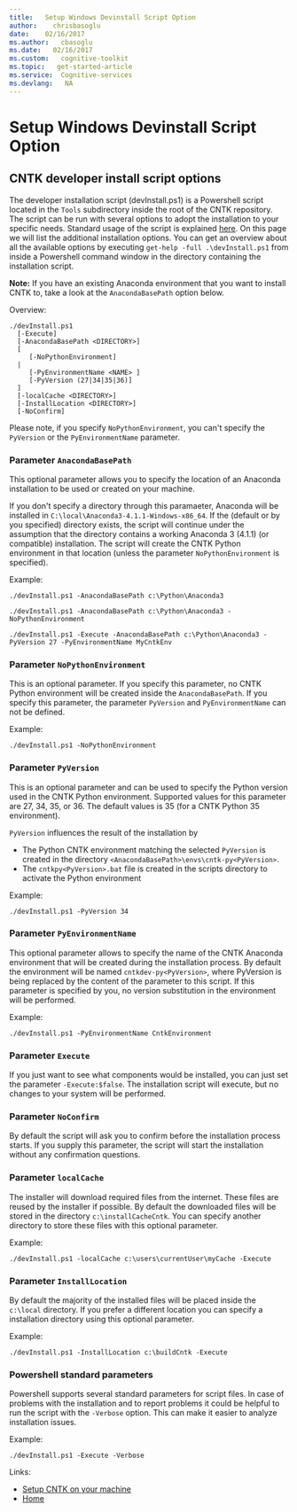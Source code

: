 ```yaml
---
title:   Setup Windows Devinstall Script Option
author:    chrisbasoglu
date:    02/16/2017
ms.author:   cbasoglu
ms.date:   02/16/2017
ms.custom:   cognitive-toolkit
ms.topic:   get-started-article
ms.service:  Cognitive-services
ms.devlang:   NA
---
```


# Setup Windows Devinstall Script Option

## CNTK developer install script options

The developer installation script (devInstall.ps1) is a Powershell script located in the `Tools` subdirectory inside the root of the CNTK repository. The script can be run with several options to adopt the installation to your specific needs. Standard usage of the script is explained [here](./Setup-CNTK-with-script-on-Windows.md). On this page we will list the additional installation options. You can get an overview about all the available options by executing `get-help -full .\devInstall.ps1` from inside a Powershell command window in the directory containing the installation script.

**Note:** If you have an existing Anaconda environment that you want to install CNTK to, take a look at the `AnacondaBasePath` option below.

Overview:
```
./devInstall.ps1 
  [-Execute]
  [-AnacondaBasePath <DIRECTORY>]
  [  
     [-NoPythonEnvironment]
  |
     [-PyEnvironmentName <NAME> ]
     [-PyVersion (27|34|35|36)] 
  ]
  [-localCache <DIRECTORY>]
  [-InstallLocation <DIRECTORY>]
  [-NoConfirm]
```

Please note, if you specify `NoPythonEnvironment`, you can't specify the `PyVersion` or the `PyEnvironmentName` parameter.

### Parameter `AnacondaBasePath`

This optional parameter allows you to specify the location of an Anaconda installation to be used or created on your machine. 

If you don't specify a directory through this paramaeter, Anaconda will be installed in `C:\local\Anaconda3-4.1.1-Windows-x86_64`. If the (default or by you specified) directory exists, the script will continue under the assumption that the directory contains a working Anaconda 3 (4.1.1) (or compatible) installation. The script will create the CNTK Python environment in that location (unless the parameter `NoPythonEnvironment` is specified).

Example:
```
./devInstall.ps1 -AnacondaBasePath c:\Python\Anaconda3

./devInstall.ps1 -AnacondaBasePath c:\Python\Anaconda3 -NoPythonEnvironment

./devInstall.ps1 -Execute -AnacondaBasePath c:\Python\Anaconda3 -PyVersion 27 -PyEnvironmentName MyCntkEnv
```

### Parameter `NoPythonEnvironment`

This is an optional parameter. If you specify this parameter, no CNTK Python environment will be created inside the `AnacondaBasePath`. If you specify this parameter, the parameter `PyVersion` and `PyEnvironmentName` can not be defined.

Example:
```
./devInstall.ps1 -NoPythonEnvironment
```

### Parameter `PyVersion`

This is an optional parameter and can be used to specify the Python version used in the CNTK Python environment. Supported values for this parameter are 27, 34, 35, or 36. The default values is 35 (for a CNTK Python 35 environment).

`PyVersion` influences the result of the installation by

- The Python CNTK environment matching the selected `PyVersion` is created in the directory `<AnacondaBasePath>\envs\cntk-py<PyVersion>`.
- The `cntkpy<PyVersion>.bat` file is created in the scripts directory to activate the Python environment

Example:
```
./devInstall.ps1 -PyVersion 34
```

### Parameter `PyEnvironmentName`

This optional parameter allows to specify the name of the CNTK Anaconda environment that will be created during the installation process. By default the environment will be named `cntkdev-py<PyVersion>`, where PyVersion is being replaced by the content of the <PyVersion> parameter to this script. If this parameter is specified by you, no version substitution in the environment will be performed. 

Example:
```
./devInstall.ps1 -PyEnvironmentName CntkEnvironment
```

### Parameter `Execute`

If you just want to see what components would be installed, you can just set the parameter `-Execute:$false`. The installation script will execute, but no changes to your system will be performed.

### Parameter `NoConfirm`

By default the script will ask you to confirm before the installation process starts. If you supply this parameter, the script will start the installation without any confirmation questions.

### Parameter `localCache`

The installer will download required files from the internet. These files are reused by the installer if possible. By default the downloaded files will be stored in the directory `c:\installCacheCntk`. You can specify another directory to store these files with this optional parameter.

Example:
```
./devInstall.ps1 -localCache c:\users\currentUser\myCache -Execute
```

### Parameter `InstallLocation`

By default the majority of the installed files will be placed inside the `c:\local` directory. If you prefer a different location you can specify a installation directory using this optional parameter.

Example:
```
./devInstall.ps1 -InstallLocation c:\buildCntk -Execute
```

### Powershell standard parameters

Powershell supports several standard parameters for script files. In case of problems with the installation and to report problems it could be helpful to run the script with the `-Verbose` option. This can make it easier to analyze installation issues.

Example:
```
./devInstall.ps1 -Execute -Verbose
```

Links:

- [Setup CNTK on your machine](./Setup-CNTK-on-your-machine.md)
- [Home](./index.md)
